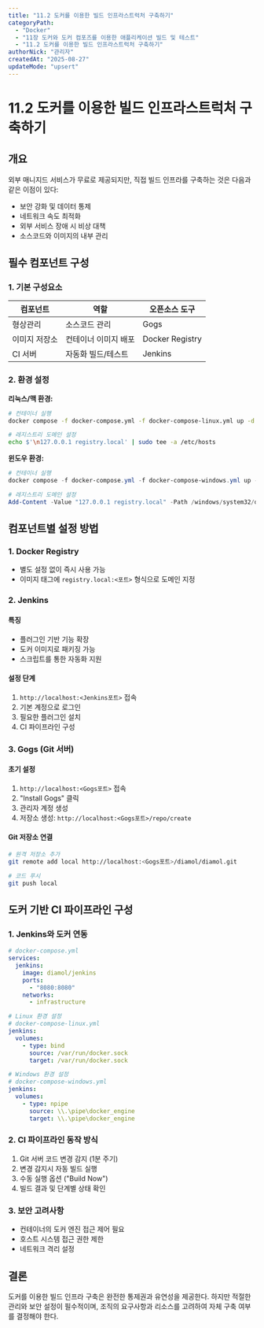 ```yaml
---
title: "11.2 도커를 이용한 빌드 인프라스트럭처 구축하기"
categoryPath:
  - "Docker"
  - "11장 도커와 도커 컴포즈를 이용한 애플리케이션 빌드 및 테스트"
  - "11.2 도커를 이용한 빌드 인프라스트럭처 구축하기"
authorNick: "관리자"
createdAt: "2025-08-27"
updateMode: "upsert"
---
```


# 11.2 도커를 이용한 빌드 인프라스트럭처 구축하기

## 개요

외부 매니지드 서비스가 무료로 제공되지만, 직접 빌드 인프라를 구축하는 것은 다음과 같은 이점이 있다:

- 보안 강화 및 데이터 통제
- 네트워크 속도 최적화
- 외부 서비스 장애 시 비상 대책
- 소스코드와 이미지의 내부 관리

## 필수 컴포넌트 구성

### 1. 기본 구성요소

| 컴포넌트 | 역할 | 오픈소스 도구 |
|---------|------|--------------|
| 형상관리 | 소스코드 관리 | Gogs |
| 이미지 저장소 | 컨테이너 이미지 배포 | Docker Registry |
| CI 서버 | 자동화 빌드/테스트 | Jenkins |

### 2. 환경 설정

**리눅스/맥 환경:**
```bash
# 컨테이너 실행
docker compose -f docker-compose.yml -f docker-compose-linux.yml up -d

# 레지스트리 도메인 설정
echo $'\n127.0.0.1 registry.local' | sudo tee -a /etc/hosts
```

**윈도우 환경:**
```powershell
# 컨테이너 실행
docker compose -f docker-compose.yml -f docker-compose-windows.yml up -d

# 레지스트리 도메인 설정
Add-Content -Value "127.0.0.1 registry.local" -Path /windows/system32/drivers/etc/hosts
```

## 컴포넌트별 설정 방법

### 1. Docker Registry

- 별도 설정 없이 즉시 사용 가능
- 이미지 태그에 `registry.local:<포트>` 형식으로 도메인 지정

### 2. Jenkins

#### 특징
- 플러그인 기반 기능 확장
- 도커 이미지로 패키징 가능
- 스크립트를 통한 자동화 지원

#### 설정 단계
1. `http://localhost:<Jenkins포트>` 접속
2. 기본 계정으로 로그인
3. 필요한 플러그인 설치
4. CI 파이프라인 구성

### 3. Gogs (Git 서버)

#### 초기 설정
1. `http://localhost:<Gogs포트>` 접속
2. "Install Gogs" 클릭
3. 관리자 계정 생성
4. 저장소 생성: `http://localhost:<Gogs포트>/repo/create`

#### Git 저장소 연결
```bash
# 원격 저장소 추가
git remote add local http://localhost:<Gogs포트>/diamol/diamol.git

# 코드 푸시
git push local
```

## 도커 기반 CI 파이프라인 구성

### 1. Jenkins와 도커 연동

```yaml
# docker-compose.yml
services:
  jenkins:
    image: diamol/jenkins
    ports:
      - "8080:8080"
    networks:
      - infrastructure

# Linux 환경 설정
# docker-compose-linux.yml
jenkins:
  volumes:
    - type: bind
      source: /var/run/docker.sock
      target: /var/run/docker.sock

# Windows 환경 설정
# docker-compose-windows.yml
jenkins:
  volumes:
    - type: npipe
      source: \\.\pipe\docker_engine
      target: \\.\pipe\docker_engine
```

### 2. CI 파이프라인 동작 방식

1. Git 서버 코드 변경 감지 (1분 주기)
2. 변경 감지시 자동 빌드 실행
3. 수동 실행 옵션 ("Build Now")
4. 빌드 결과 및 단계별 상태 확인

### 3. 보안 고려사항

- 컨테이너의 도커 엔진 접근 제어 필요
- 호스트 시스템 접근 권한 제한
- 네트워크 격리 설정

## 결론

도커를 이용한 빌드 인프라 구축은 완전한 통제권과 유연성을 제공한다. 하지만 적절한 관리와 보안 설정이 필수적이며, 조직의 요구사항과 리소스를 고려하여 자체 구축 여부를 결정해야 한다.
